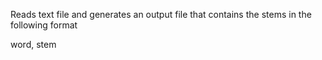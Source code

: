 Reads text file and generates an output file that contains the stems in the following format

word, stem
